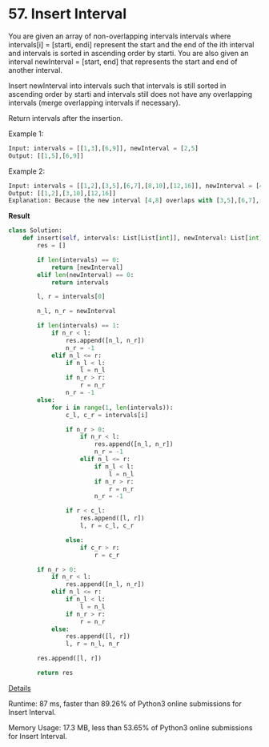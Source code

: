 # 57. Insert Interval

You are given an array of non-overlapping intervals intervals where intervals[i] = [starti, endi] represent the start and the end of the ith interval and intervals is sorted in ascending order by starti. You are also given an interval newInterval = [start, end] that represents the start and end of another interval.

Insert newInterval into intervals such that intervals is still sorted in ascending order by starti and intervals still does not have any overlapping intervals (merge overlapping intervals if necessary).

Return intervals after the insertion.

 

Example 1:

```python
Input: intervals = [[1,3],[6,9]], newInterval = [2,5]
Output: [[1,5],[6,9]]
```
Example 2:

```python
Input: intervals = [[1,2],[3,5],[6,7],[8,10],[12,16]], newInterval = [4,8]
Output: [[1,2],[3,10],[12,16]]
Explanation: Because the new interval [4,8] overlaps with [3,5],[6,7],[8,10].
```

**Result**

```python
class Solution:
    def insert(self, intervals: List[List[int]], newInterval: List[int]) -> List[List[int]]:
        res = []

        if len(intervals) == 0:
            return [newInterval]
        elif len(newInterval) == 0:
            return intervals

        l, r = intervals[0]

        n_l, n_r = newInterval

        if len(intervals) == 1:
            if n_r < l:
                res.append([n_l, n_r])
                n_r = -1
            elif n_l <= r:
                if n_l < l:
                    l = n_l
                if n_r > r:
                    r = n_r
                n_r = -1
        else:
            for i in range(1, len(intervals)):
                c_l, c_r = intervals[i]

                if n_r > 0:
                    if n_r < l:
                        res.append([n_l, n_r])
                        n_r = -1
                    elif n_l <= r:
                        if n_l < l:
                            l = n_l
                        if n_r > r:
                            r = n_r
                        n_r = -1

                if r < c_l:
                    res.append([l, r])
                    l, r = c_l, c_r

                else:
                    if c_r > r:
                        r = c_r

        if n_r > 0:
            if n_r < l:
                res.append([n_l, n_r])
            elif n_l <= r:
                if n_l < l:
                    l = n_l
                if n_r > r:
                    r = n_r
            else:
                res.append([l, r])
                l, r = n_l, n_r

        res.append([l, r])

        return res
```



[Details ](https://leetcode.com/submissions/detail/735776424/)

Runtime: 87 ms, faster than 89.26% of Python3 online submissions for Insert Interval.

Memory Usage: 17.3 MB, less than 53.65% of Python3 online submissions for Insert Interval.

